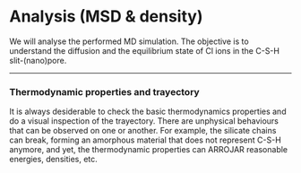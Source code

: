 # Analysis (MSD & density)

We will analyse the performed MD simulation. The objective is to understand the diffusion and the equilibrium state of Cl ions in the C-S-H slit-(nano)pore.

---
### Thermodynamic properties and trayectory

It is always desiderable to check the basic thermodynamics properties and do a visual inspection of the trayectory. There are unphysical behaviours that can be observed on one or another. For example, the silicate chains can break, forming an amorphous material that does not represent C-S-H anymore, and yet, the thermodynamic properties can ARROJAR reasonable energies, densities, etc. 
